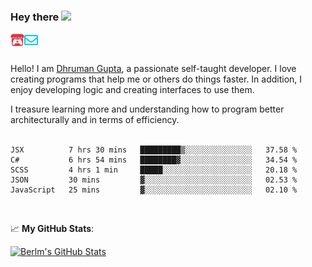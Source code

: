 ### Hey there <img src="https://media.giphy.com/media/hvRJCLFzcasrR4ia7z/giphy.gif" width="25px">

<a href="https://itch.io/profile/berlm">
  <img align="left" alt="Berlm's Itch" width="22px" src="/assets/itch-io.svg" />
</a>
<a href="mailto:ceo@berlm.me">
  <img align="left" alt="Email Berlm" width="22px" src="/assets/envelope.svg" />
</a>

<br />  
<br />  
  
Hello! I am [Dhruman Gupta](https://berlm.me/), a passionate self-taught developer. I love creating programs that help me or others do things faster. In addition, I enjoy developing logic and creating interfaces to use them.  

I treasure learning more and understanding how to program better architecturally and in terms of efficiency.  
<br />

<!--START_SECTION:waka-->
```text
JSX          7 hrs 30 mins   █████████▒░░░░░░░░░░░░░░░   37.58 % 
C#           6 hrs 54 mins   ████████▓░░░░░░░░░░░░░░░░   34.54 % 
SCSS         4 hrs 1 min     █████░░░░░░░░░░░░░░░░░░░░   20.18 % 
JSON         30 mins         ▓░░░░░░░░░░░░░░░░░░░░░░░░   02.53 % 
JavaScript   25 mins         ▓░░░░░░░░░░░░░░░░░░░░░░░░   02.10 % 
```
<!--END_SECTION:waka-->
<br />  

📈 **My GitHub Stats**:  

[![Berlm's GitHub Stats](https://github-readme-stats.vercel.app/api?username=dhrumangupta&theme=gotham&show_icons=true&count_private=true)](https://berlm.me)
